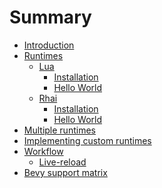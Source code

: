 # Summary

- [Introduction](./introduction.md)
- [Runtimes]()
    - [Lua]()
        - [Installation](./lua/installation.md)
        - [Hello World](./lua/hello_world.md)
    - [Rhai]()
        - [Installation](./rhai/installation.md)
        - [Hello World](./rhai/hello_world.md)
- [Multiple runtimes]()
- [Implementing custom runtimes]()
- [Workflow]()
    - [Live-reload](./workflow/live_reload.md)
- [Bevy support matrix](./bevy_support_matrix.md)
